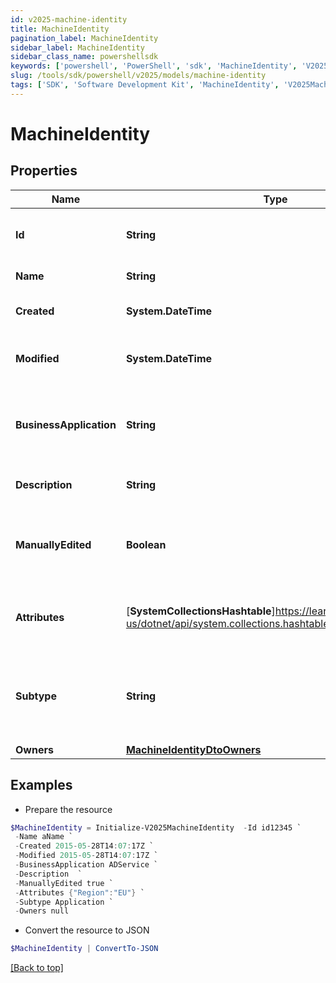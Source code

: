 ```yaml
---
id: v2025-machine-identity
title: MachineIdentity
pagination_label: MachineIdentity
sidebar_label: MachineIdentity
sidebar_class_name: powershellsdk
keywords: ['powershell', 'PowerShell', 'sdk', 'MachineIdentity', 'V2025MachineIdentity'] 
slug: /tools/sdk/powershell/v2025/models/machine-identity
tags: ['SDK', 'Software Development Kit', 'MachineIdentity', 'V2025MachineIdentity']
---
```



# MachineIdentity

## Properties

Name | Type | Description | Notes
------------ | ------------- | ------------- | -------------
**Id** | **String** | System-generated unique ID of the Object | [optional] [readonly] 
**Name** | **String** | Name of the Object | [required]
**Created** | **System.DateTime** | Creation date of the Object | [optional] [readonly] 
**Modified** | **System.DateTime** | Last modification date of the Object | [optional] [readonly] 
**BusinessApplication** | **String** | The business application that the identity represents | [required]
**Description** | **String** | Description of machine identity | [optional] 
**ManuallyEdited** | **Boolean** | Indicates if the machine identity has been manually edited | [optional] [default to $false]
**Attributes** | [**SystemCollectionsHashtable**]https://learn.microsoft.com/en-us/dotnet/api/system.collections.hashtable?view=net-9.0 | A map of custom machine identity attributes | [optional] 
**Subtype** | **String** | The subtype value associated to the machine identity | [required]
**Owners** | [**MachineIdentityDtoOwners**](machine-identity-dto-owners) |  | [optional] 

## Examples

- Prepare the resource
```powershell
$MachineIdentity = Initialize-V2025MachineIdentity  -Id id12345 `
 -Name aName `
 -Created 2015-05-28T14:07:17Z `
 -Modified 2015-05-28T14:07:17Z `
 -BusinessApplication ADService `
 -Description  `
 -ManuallyEdited true `
 -Attributes {"Region":"EU"} `
 -Subtype Application `
 -Owners null
```

- Convert the resource to JSON
```powershell
$MachineIdentity | ConvertTo-JSON
```


[[Back to top]](#) 

